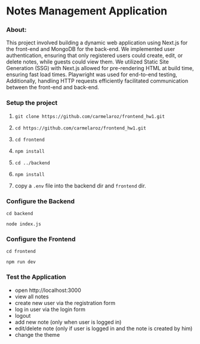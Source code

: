 # Notes Management Application
### About:
This project involved building a dynamic web application using Next.js for the front-end and MongoDB for the back-end. We implemented user authentication, ensuring that only registered users could create, edit, or delete notes, while guests could view them. We utilized Static Site Generation (SSG) with Next.js allowed for pre-rendering HTML at build time, ensuring fast load times. Playwright was used for end-to-end testing, Additionally, handling HTTP requests efficiently facilitated communication between the front-end and back-end.

### Setup the project
1. `git clone https://github.com/carmelaroz/frontend_hw1.git`

2. `cd https://github.com/carmelaroz/frontend_hw1.git`

3. `cd frontend`

4. `npm install`

5. `cd ../backend`

6. `npm install`

7. copy a `.env` file into the backend dir and `frontend` dir.

### Configure the Backend
`cd backend`

`node index.js`

### Configure the Frontend
`cd frontend`

`npm run dev`

### Test the Application
* open http://localhost:3000
* view all notes 
* create new user via the registration form
* log in user via the login form
* logout
* add new note (only when user is logged in)
* edit/delete note (only if user is logged in and the note is created by him)
* change the theme

